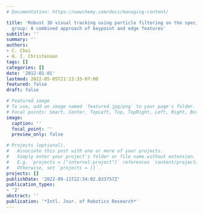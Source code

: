 ```yaml
---
# Documentation: https://wowchemy.com/docs/managing-content/

title: 'Robust 3D visual tracking using particle filtering on the special Euclidean
  group: A combined approach of keypoint and edge features'
subtitle: ''
summary: ''
authors:
- C. Choi
- H. I. Christensen
tags: []
categories: []
date: '2012-01-01'
lastmod: 2022-05-05T21:13:33-07:00
featured: false
draft: false

# Featured image
# To use, add an image named `featured.jpg/png` to your page's folder.
# Focal points: Smart, Center, TopLeft, Top, TopRight, Left, Right, BottomLeft, Bottom, BottomRight.
image:
  caption: ''
  focal_point: ''
  preview_only: false

# Projects (optional).
#   Associate this post with one or more of your projects.
#   Simply enter your project's folder or file name without extension.
#   E.g. `projects = ["internal-project"]` references `content/project/deep-learning/index.md`.
#   Otherwise, set `projects = []`.
projects: []
publishDate: '2022-09-11T22:34:02.833757Z'
publication_types:
- '2'
abstract: ''
publication: '*Intl. Jour. of Robotics Research*'
---
```

